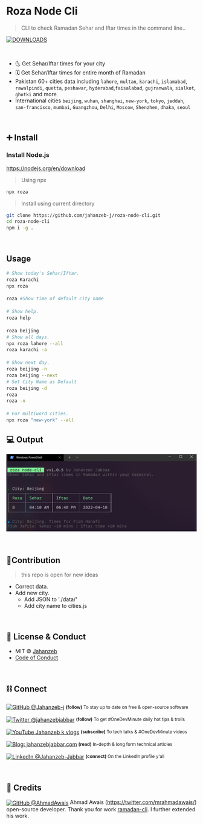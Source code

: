 # Roza Node Cli

> CLI to check Ramadan Sehar and Iftar times in the command line..

[![DOWNLOADS](https://img.shields.io/npm/dt/roza-cli?label=DOWNLOADS%20%20❯&colorA=81F096&colorB=81F096&style=flat)](https://www.npmjs.com/package/roza-cli)

<br>

-   🌜 Get Sehar/Iftar times for your city
-   🗓 Get Sehar/Iftar times for entire month of Ramadan
-   Pakistan 60+ cities data including `lahore`, `multan`, `karachi`, `islamabad`, `rawalpindi`, `quetta`, `peshawar`, `hyderabad`,`faisalabad`, `gujranwala`, `sialkot`, `ghotki` and more
-   International cities `beijing`,
    `wuhan`,
    `shanghai`,
    `new-york`,
    `tokyo`,
    `jeddah`,
    `san-francisco`,
    `mumbai`,
    `Guangzhou`,
    `Delhi`,
    `Moscow`,
    `Shenzhen`,
    `dhaka`,
    `seoul`

<br>

## ➕ Install

### Install Node.js
https://nodejs.org/en/download

> Using npx
```sh
npx roza
```
> Install using current directory
```sh
git clone https://github.com/jahanzeb-j/roza-node-cli.git
cd roza-node-cli
npm i -g .
```

<br>

## Usage

```sh
# Show today's Sehar/Iftar.
roza Karachi
npx roza

roza #Show time of default city name

# Show help.
roza help

roza beijing
# Show all days.
npx roza lahore --all
roza karachi -a

# Show next day.
roza beijing -n
roza beijing --next
# Set City Name as Default
roza beijing -d
roza
roza -n

# For multiword cities.
npx roza "new-york" --all
```

## 💻 Output
[![📟](./.github/output.png)](./../../)

<br>

## 🤝Contribution
> this repo is open for new ideas
- Correct data.
- Add new city.
    - Add JSON to './data/'
    - Add city name to cities.js

<br>

## 📃 License & Conduct

-   MIT © [Jahanzeb](https://twitter.com/jahanzebjabbar/)
-   [Code of Conduct](code-of-conduct.md)

<br>

## ⛓ Connect

<div align="left">
    <p><a href="https://github.com/jahanzeb-j"><img alt="GitHub @Jahanzeb-j" align="center" src="https://img.shields.io/badge/GITHUB-gray.svg?colorB=6cc644&style=flat" /></a>&nbsp;<small><strong>(follow)</strong> To stay up to date on free & open-source software</small></p>
    <p><a href="https://twitter.com/jahanzebjabbar/"><img alt="Twitter @jahanzebjabbar" align="center" src="https://img.shields.io/badge/TWITTER-gray.svg?colorB=1da1f2&style=flat" /></a>&nbsp;<small><strong>(follow)</strong> To get #OneDevMinute daily hot tips & trolls</small></p>
    <p><a href="https://www.youtube.com/jahanzebkvlogs"><img alt="YouTube Jahanzeb k vlogs" align="center" src="https://img.shields.io/badge/YOUTUBE-gray.svg?colorB=ff0000&style=flat" /></a>&nbsp;<small><strong>(subscribe)</strong> To tech talks & #OneDevMinute videos</small></p>
    <p><a href="https://jahanzebjabbar.com/"><img alt="Blog: jahanzebjabbar.com" align="center" src="https://img.shields.io/badge/MY%20BLOG-gray.svg?colorB=4D2AFF&style=flat" /></a>&nbsp;<small><strong>(read)</strong> In-depth & long form technical articles</small></p>
    <p><a href="https://www.linkedin.com/in/jahanzeb-jabbar/"><img alt="LinkedIn @Jahanzeb-Jabbar" align="center" src="https://img.shields.io/badge/LINKEDIN-gray.svg?colorB=0077b5&style=flat" /></a>&nbsp;<small><strong>(connect)</strong> On the LinkedIn profile y'all</small></p>
</div>

<br>

## 🎈 Credits

<a href="https://github.com/ahmadawais"><img alt="GitHub @AhmadAwais" align="center" src="https://img.shields.io/badge/GITHUB-gray.svg?colorB=6cc644&style=flat" /></a>
Ahmad Awais (https://twitter.com/mrahmadawais/) open-source developer. Thank you for work [ramadan-cli](https://github.com/ahmadawais/ramadan-cli). I further extended his work.
